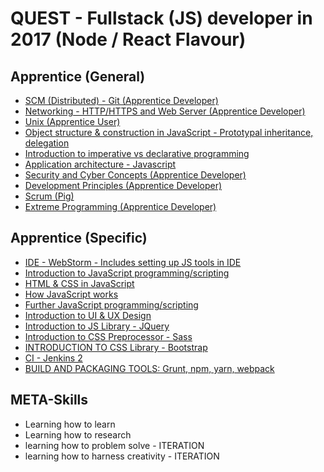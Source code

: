 # QUEST - Fullstack (JS) developer in 2017 (Node / React Flavour)

## Apprentice (General)
 - [SCM (Distributed) - Git (Apprentice Developer)](https://github.com/andrewharmellaw/skill-scm-distributed-git-apprentice)
 - [Networking - HTTP/HTTPS and Web Server (Apprentice Developer)](https://github.com/andrewharmellaw/skill-networking-apprentice-dev)
 - [Unix (Apprentice User)](https://github.com/andrewharmellaw/skill-unix-apprentice-user)
 - [Object structure & construction in JavaScript - Prototypal inheritance, delegation](https://github.com/jigna-shah/skill-object-structure-in-javascript-apprentice-dev)
 - [Introduction to imperative vs declarative programming](https://github.com/jigna-shah/skill-Imperative-vs-Declarative-Programming-JS-apprentice-dev)
 - [Application architecture - Javascript](https://github.com/Harmelodic/skill-application-architecture-js-apprentice-dev)
 - [Security and Cyber Concepts (Apprentice Developer)](https://github.com/andrewharmellaw/skill-security-cyber-apprentice-dev)
 - [Development Principles (Apprentice Developer)](https://github.com/andrewharmellaw/skill-development-principles-apprentice-dev)
 - [Scrum (Pig)](https://github.com/andrewharmellaw/skill-scrum-pig)
 - [Extreme Programming (Apprentice Developer)](https://github.com/andrewharmellaw/skill-xp-apprentice-dev)
 
## Apprentice (Specific)
 - [IDE - WebStorm - Includes setting up JS tools in IDE](https://github.com/Harmelodic/skill-ide-webstorm-apprentice-dev)
 - [Introduction to JavaScript programming/scripting](https://github.com/Harmelodic/skill-intro-to-javascript-apprentice-dev)
 - [HTML & CSS in JavaScript](https://github.com/jigna-shah/skill-HTML-CSS-in-Javascript-apprentice-dev-master)
 - [How JavaScript works](https://github.com/Harmelodic/skill-how-javascript-works-apprentice-dev)
 - [Further JavaScript programming/scripting](https://github.com/jigna-shah/skill-javascript-programming-and-scripting-apprentice-dev)
 - [Introduction to UI & UX Design](https://github.com/jigna-shah/skill-Introduction-to-UI-UX-Design-JS-apprentice-dev)
 - [Introduction to JS Library - JQuery](https://github.com/Harmelodic/skill-intro-to-jquery-apprentice-dev)
 - [Introduction to CSS Preprocessor - Sass](https://github.com/jigna-shah/skill-introduction-to-CSS-processor-SaaS-apprentice-dev)
 - [INTRODUCTION TO CSS Library - Bootstrap](https://github.com/Harmelodic/skill-intro-to-bootstrap-apprentice-dev)
 - [CI - Jenkins 2](https://github.com/andrewharmellaw/skill-ci-jenkins2-apprentice-dev)
 - [BUILD AND PACKAGING TOOLS: Grunt, npm, yarn, webpack](https://github.com/Harmelodic/skill-build-manage-package-js-projects-apprentice-dev)

## META-Skills
 * Learning how to learn
 * Learning how to research
 * learning how to problem solve - ITERATION
 * learning how to harness creativity - ITERATION